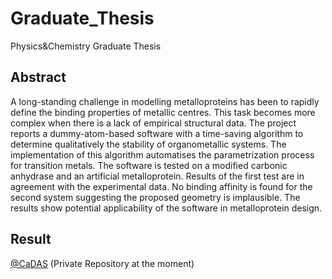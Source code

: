 # Graduate_Thesis
Physics&amp;Chemistry Graduate Thesis

## Abstract
A long-standing challenge in modelling metalloproteins has been to rapidly define the
binding properties of metallic centres. This task becomes more complex when there is
a lack of empirical structural data. The project reports a dummy-atom-based software
with a time-saving algorithm to determine qualitatively the stability of organometallic
systems. The implementation of this algorithm automatises the parametrization process
for transition metals. The software is tested on a modified carbonic anhydrase and an
artificial metalloprotein. Results of the first test are in agreement with the experimental
data. No binding affinity is found for the second system suggesting the proposed
geometry is implausible. The results show potential applicability of the software in
metalloprotein design.

## Result
[@CaDAS](https://github.com/miniaoshi/DUMMYATOMS) (Private Repository at the moment)
